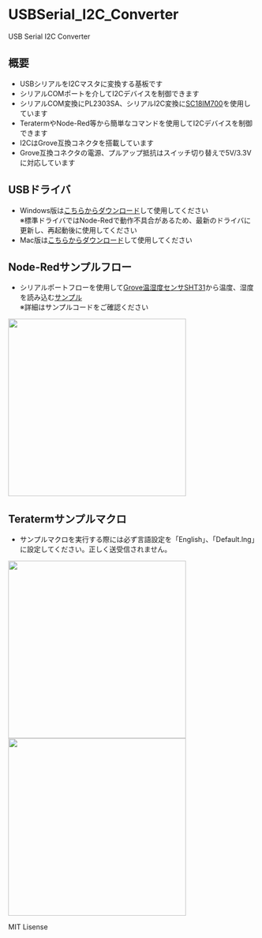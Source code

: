 # USBSerial_I2C_Converter
USB Serial I2C Converter

## 概要 
  * USBシリアルをI2Cマスタに変換する基板です
  * シリアルCOMポートを介してI2Cデバイスを制御できます  
  * シリアルCOM変換にPL2303SA、シリアルI2C変換に[SC18IM700][1]を使用しています  
  * TeratermやNode-Red等から簡単なコマンドを使用してI2Cデバイスを制御できます  
  * I2CはGrove互換コネクタを搭載しています  
  * Grove互換コネクタの電源、プルアップ抵抗はスイッチ切り替えで5V/3.3Vに対応しています  
  
## USBドライバ
 * Windows版は[こちらからダウンロード][2]して使用してください  
 ※標準ドライバではNode-Redで動作不具合があるため、最新のドライバに更新し、再起動後に使用してください
 * Mac版は[こちらからダウンロード][3]して使用してください  

## Node-Redサンプルフロー
 * シリアルポートフローを使用して[Grove温湿度センサSHT31][5]から温度、湿度を読み込む[サンプル][4]  
 ※詳細はサンプルコードをご確認ください  
 
<img src="https://raw.githubusercontent.com/meerstern/USBSerial_I2C_Converter/master/SampleNodeRedFlow/SHT31_Node-Red.jpg" width="360">
 
## Teratermサンプルマクロ
 * サンプルマクロを実行する際には必ず言語設定を「English」、「Default.lng」に設定してください。正しく送受信されません。  

  
<img src="https://raw.githubusercontent.com/meerstern/USBSerial_I2C_Converter/master/PCB/img1.jpg" width="360">
<img src="https://raw.githubusercontent.com/meerstern/USBSerial_I2C_Converter/master/PCB/img2.jpg" width="360">
  
    
[1]: https://www.nxp.com/products/peripherals-and-logic/signal-chain/bridges/master-ic-bus-controller-with-uart-interface:SC18IM700IPW
[2]: http://www.prolific.com.tw/US/ShowProduct.aspx?p_id=225&pcid=41
[3]: http://www.prolific.com.tw/US/ShowProduct.aspx?p_id=229&pcid=41
[4]: https://github.com/meerstern/USBSerial_I2C_Converter/tree/master/SampleNodeRedFlow
[5]: https://www.switch-science.com/catalog/2853/
MIT Lisense
